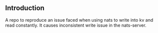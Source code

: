 ## Introduction
A repo to reproduce an issue faced when using nats to write into kv and read constantly. It causes inconsistent write issue in the nats-server.